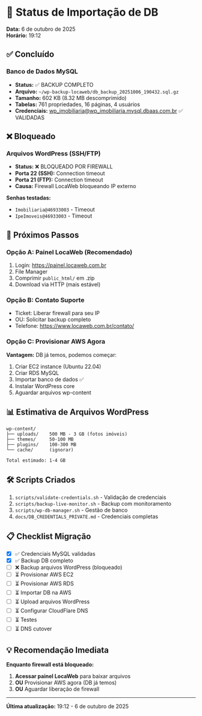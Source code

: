 # 🚨 Status de Importação de DB

**Data:** 6 de outubro de 2025  
**Horário:** 19:12

## ✅ Concluído

### Banco de Dados MySQL
- **Status:** ✅ BACKUP COMPLETO
- **Arquivo:** `~/wp-backup-locaweb/db_backup_20251006_190432.sql.gz`
- **Tamanho:** 602 KB (8.32 MB descomprimido)
- **Tabelas:** 761 propriedades, 16 páginas, 4 usuários
- **Credenciais:** wp_imobiliaria@wp_imobiliaria.mysql.dbaas.com.br ✅ VALIDADAS

## ❌ Bloqueado

### Arquivos WordPress (SSH/FTP)
- **Status:** ❌ BLOQUEADO POR FIREWALL
- **Porta 22 (SSH):** Connection timeout
- **Porta 21 (FTP):** Connection timeout
- **Causa:** Firewall LocaWeb bloqueando IP externo

**Senhas testadas:**
- `Imobiliaria@46933003` - Timeout
- `IpeImoveis@46933003` - Timeout

## 🎯 Próximos Passos

### Opção A: Painel LocaWeb (Recomendado)
1. Login: https://painel.locaweb.com.br
2. File Manager
3. Comprimir `public_html/` em .zip
4. Download via HTTP (mais estável)

### Opção B: Contato Suporte
- Ticket: Liberar firewall para seu IP
- OU: Solicitar backup completo
- Telefone: https://www.locaweb.com.br/contato/

### Opção C: Provisionar AWS Agora
**Vantagem:** DB já temos, podemos começar:
1. Criar EC2 instance (Ubuntu 22.04)
2. Criar RDS MySQL
3. Importar banco de dados ✅
4. Instalar WordPress core
5. Aguardar arquivos wp-content

## 📊 Estimativa de Arquivos WordPress

```
wp-content/
├── uploads/    500 MB - 3 GB (fotos imóveis)
├── themes/     50-100 MB
├── plugins/    100-300 MB
└── cache/      (ignorar)

Total estimado: 1-4 GB
```

## 🛠️ Scripts Criados

1. `scripts/validate-credentials.sh` - Validação de credenciais
2. `scripts/backup-live-monitor.sh` - Backup com monitoramento
3. `scripts/wp-db-manager.sh` - Gestão de banco
4. `docs/DB_CREDENTIALS_PRIVATE.md` - Credenciais completas

## 📋 Checklist Migração

- [x] ✅ Credenciais MySQL validadas
- [x] ✅ Backup DB completo
- [ ] ❌ Backup arquivos WordPress (bloqueado)
- [ ] ⏳ Provisionar AWS EC2
- [ ] ⏳ Provisionar AWS RDS
- [ ] ⏳ Importar DB na AWS
- [ ] ⏳ Upload arquivos WordPress
- [ ] ⏳ Configurar CloudFlare DNS
- [ ] ⏳ Testes
- [ ] ⏳ DNS cutover

## 💡 Recomendação Imediata

**Enquanto firewall está bloqueado:**

1. **Acessar painel LocaWeb** para baixar arquivos
2. **OU** Provisionar AWS agora (DB já temos)
3. **OU** Aguardar liberação de firewall

---

**Última atualização:** 19:12 - 6 de outubro de 2025

